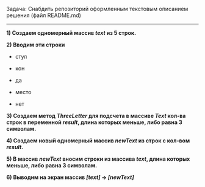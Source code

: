  Задача: Снабдить репозиторий оформленным текстовым описанием решения (файл README.md)

---
 **1) Создаем одномерный массив *text* из 5 строк.**

 **2) Вводим эти строки**

+ стул

+ кон

+ да

+ место

+ нет

**3) Создаем метод *ThreeLetter* для подсчета в массиве *Text* кол-ва строк в переменной _result_, длина которых меньше, либо равна 3 символам.**

**4) Создаем новый одномерный массив *newText* из  строк c кол-вом *result*.**

**5) В массив *newText* вносим строки из массива *text*, длина которых меньше, либо равна 3 символам.**

**6) Выводим на экран массив *[text]* -> *[newText]***